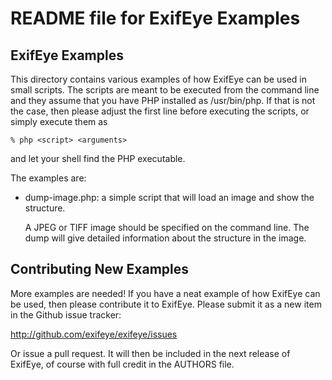 # README file for ExifEye Examples

## ExifEye Examples

This directory contains various examples of how ExifEye can be used in
small scripts.  The scripts are meant to be executed from the command
line and they assume that you have PHP installed as /usr/bin/php.  If
that is not the case, then please adjust the first line before
executing the scripts, or simply execute them as

```
% php <script> <arguments>
```

and let your shell find the PHP executable.

The examples are:

* dump-image.php: a simple script that will load an image and show the
  structure.

  A JPEG or TIFF image should be specified on the command line.  The
  dump will give detailed information about the structure in the
  image.

## Contributing New Examples

More examples are needed!  If you have a neat example of how ExifEye can
be used, then please contribute it to ExifEye.  Please submit it as a new
item in the Github issue tracker:

  http://github.com/exifeye/exifeye/issues

Or issue a pull request. It will then be included in the next release
of ExifEye, of course with full credit in the AUTHORS file.
